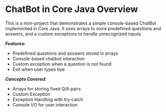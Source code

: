 # ChatBot in Core Java Overview

This is a mini-project that demonstrates a simple console-based ChatBot implemented in Core Java.
It uses arrays to store predefined questions and answers, and a custom exceptions to handle unrecognized inputs.

***Features:***

* Predefined questions and answers stored in arrays
* Console-based chatbot interaction
* Custom exception when a question is not found
* Exit when user types bye

***Concepts Covered:***

* Arrays for storing fixed Q/A pairs
* Custom Exception 
* Exception Handling with try-catch
* Console I/O for user interaction
